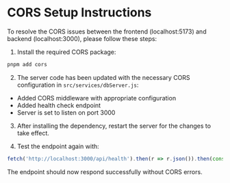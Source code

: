 # CORS Setup Instructions

To resolve the CORS issues between the frontend (localhost:5173) and backend (localhost:3000), please follow these steps:

1. Install the required CORS package:
```bash
pnpm add cors
```

2. The server code has been updated with the necessary CORS configuration in `src/services/dbServer.js`:
- Added CORS middleware with appropriate configuration
- Added health check endpoint
- Server is set to listen on port 3000

3. After installing the dependency, restart the server for the changes to take effect.

4. Test the endpoint again with:
```javascript
fetch('http://localhost:3000/api/health').then(r => r.json()).then(console.log)
```

The endpoint should now respond successfully without CORS errors.